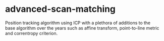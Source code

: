 # advanced-scan-matching
Position tracking algorithm using ICP with a plethora of additions to the base algorithm over the years such as affine transform, point-to-line metric and correntropy criterion.
